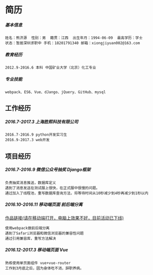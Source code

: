 # 简历
##### 基本信息  
```
姓名：熊济源  性别：男  籍贯：江西  出生年月：1994-06-09  最高学历：学士
状态：暂居深圳求职中 手机：18201791340 邮箱：xiongjiyuan002@163.com
```

##### 教育经历
    2012.9-2016.6 本科 中国矿业大学（北京）化工专业
##### 专业技能
    webpack、ES6、Vue、dJango、jQuery、GitHub、mysql

## 工作经历
##### 2016.7-2017.3 上海胜熙科技有限公司
```
2016.7-2016.9 python开发实习生
2016.9-2017.3 web开发
```

## 项目经历
##### 2016.7-2016.9 微信公众号抽奖 Django框架
    负责抽奖消息推送，数据库定义
    遇到了消息发送在测试服上很快，在正式服中很慢的问题。
    通过加入了线程池，重写数据库查询方法，将等待时间从10秒减少到4秒再减少到1秒以内

##### 2016.10-2016.11 移动端页面 前后端分离

[作品链接(请在移动端打开，电脑上效果不好，目前活动已下线)](http://180.153.54.63:61122/games/caicai/index.html)

    使用webpack做前后端分离
    遇到了Safari浏览器和微信浏览器的兼容性问题
    通过引用兼容库，重写方法解决

##### 2016.12-2017.3 移动端页面 Vue

```
熟练使用单页面组件 vue+vue-router
工作到3月底之后，因为身体吃不消，辞职养病。
```